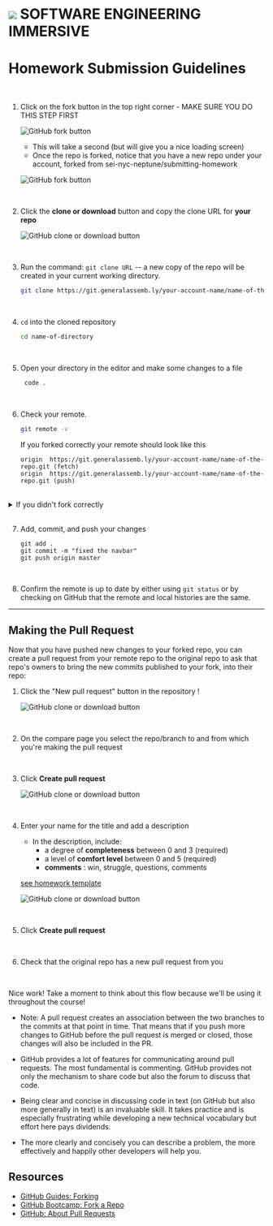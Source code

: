 # ![](https://ga-dash.s3.amazonaws.com/production/assets/logo-9f88ae6c9c3871690e33280fcf557f33.png)  SOFTWARE ENGINEERING IMMERSIVE

# Homework Submission Guidelines
    
<br>

1. Click on the fork button in the top right corner - MAKE SURE YOU DO THIS STEP FIRST

    ![GitHub fork button](https://github-images.s3.amazonaws.com/help/bootcamp/Bootcamp-Fork.png)
      
    * This will take a second (but will give you a nice loading screen)
    * Once the repo is forked, notice that you have a new repo under your account, forked from sei-nyc-neptune/submitting-homework
    
    ![GitHub fork button](img/forked_remote.png)

<br>

2. Click the **clone or download** button and copy the clone URL for **your repo**

    ![GitHub clone or download button](img/git_clone.png)

<br>

3. Run the command: `git clone URL` -- a new copy of the repo will be created in your current working directory.

    ```bash
    git clone https://git.generalassemb.ly/your-account-name/name-of-the-repo.git
    ```

<br>

4. `cd` into the cloned repository

    ```bash
    cd name-of-directory
    ```
<br>

5. Open your directory in the editor and make some changes to a file
   ```bash
    code .
    ```
<br>

6. Check your remote. 
    ```bash
    git remote -v
    ```
    If you forked correctly your remote should look like this

    ```
    origin	https://git.generalassemb.ly/your-account-name/name-of-the-repo.git (fetch)
    origin	https://git.generalassemb.ly/your-account-name/name-of-the-repo.git (push)
    ```

<br>

<details><summary>If you didn't fork correctly</summary>

### If you didn't fork correctly, follow these steps.

 1. Fork the repo on Github Enterprise.
 2. Click the clone or download button and copy the clone URL for your repo.
 3. Set the url of your remote from the command line with:
         `git remote set-url origin URL`
         
 4. Add, commit and push your changes.
    
For more information, click [here](https://help.github.com/en/articles/changing-a-remotes-url)

</details>

<br>

7. Add, commit, and push your changes
    ```
    git add .
    git commit -m "fixed the navbar"
    git push origin master
    ```
<br>

8.  Confirm the remote is up to date by either using `git status` or by checking on GitHub that the remote and local histories are the same.


<hr>


## Making the Pull Request

Now that you have pushed new changes to your forked repo, you can create a pull request from your remote repo to the original repo to ask that repo's owners to bring the new commits published to your fork, into their repo:

1. Click the "New pull request" button in the repository !

    ![GitHub clone or download button](/img/pr.png)

<br>

2. On the compare page you select the repo/branch to and from which you're making the pull request

<br>
   
3. Click **Create pull request**

   ![GitHub clone or download button](/img/pr3.png)

<br>

4. Enter your name for the title and add a description
       
    * In the description, include:
       * a degree of **completeness** between 0 and 3 (required)
       * a level of **comfort level** between 0 and 5 (required)
       * **comments** : win, struggle, questions, comments

    [see homework template](SAMPLE_HW_TEMPLATE.md)

     ![GitHub clone or download button](/img/comment.png)

<br>

5. Click **Create pull request**

<br>

6. Check that the original repo has a new pull request from you


<br>

Nice work! Take a moment to think about this flow because we'll be using it throughout the course!

* Note: A pull request creates an association between the two branches to the commits at that point in time. That means that if you push more changes to GitHub before the pull request is merged or closed, those changes will also be included in the PR.

* GitHub provides a lot of features for communicating around pull requests. The most fundamental is commenting. GitHub provides not only the mechanism to share code but also the forum to discuss that code. 

* Being clear and concise in discussing code in text (on GitHub but also more generally in text) is an invaluable skill. It takes practice and is especially frustrating while developing a new technical vocabulary but effort here pays dividends.

* The more clearly and concisely you can describe a problem, the more effectively and happily other developers will help you.

## Resources

- [GitHub Guides: Forking](https://guides.github.com/activities/forking/)
- [GitHub Bootcamp: Fork a Repo](https://help.github.com/articles/fork-a-repo/)
- [GitHub: About Pull Requests](https://help.github.com/articles/about-pull-requests/)
